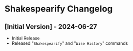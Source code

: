 # Shakespearify Changelog

## [Initial Version] - 2024-06-27

- Initial Release
- Released "`Shakespearify`" and "`Wise History`" commands